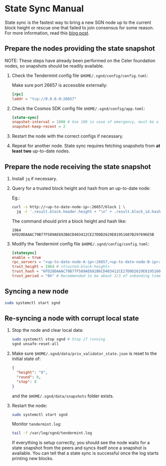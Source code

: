 # State Sync Manual

State sync is the fastest way to bring a new SGN node up to the current block height or rescue one
that failed to join consensus for some reason. For more information, read this
[blog post](https://blog.cosmos.network/cosmos-sdk-state-sync-guide-99e4cf43be2f).

## Prepare the nodes providing the state snapshot

NOTE: These steps have already been performed on the Celer foundation nodes, so snapshots should be readily available.

1. Check the Tendermint config file `$HOME/.sgnd/config/config.toml`:

    Make sure port 26657 is accessible externally:

    ```toml
    [rpc]
    laddr = "tcp://0.0.0.0:26657"
    ```

2. Check the Cosmos SDK config file `$HOME/.sgnd/config/app.toml`:

    ```toml
    [state-sync]
    snapshot-interval = 1000 # Use 100 in case of emergency, must be a multiple of 100 or pruning-keep-every if set
    snapshot-keep-recent = 2
    ```

3. Restart the node with the correct configs if necessary.

4. Repeat for another node. State sync requires fetching snapshots from **at least two** up-to-date
nodes.

## Prepare the node receiving the state snapshot

1. Install `jq` if necessary.

2. Query for a trusted block height and hash from an up-to-date node:

    Eg.:

    ```sh
    curl -s http://<up-to-date-node-ip>:26657/block | \
      jq -r '.result.block.header.height + "\n" + .result.block_id.hash'
    ```

    The command should print a block height and hash like:

    ```
    1964
    6FD28DAAAC79B77F589AE692B6CD403412CE27D0D2629E81951607B297696E5B
    ```

3. Modify the Tendermint config file `$HOME/.sgnd/config/config.toml`:

    ```toml
    [statesync]
    enable = true
    rpc_servers = "<up-to-date-node-A-ip>:26657,<up-to-date-node-B-ip>:26657"
    trust_height = 1964 # <trusted-block-height>
    trust_hash = "6FD28DAAAC79B77F589AE692B6CD403412CE27D0D2629E81951607B297696E5B" # <trusted-block-hash>
    trust_period = "6h" # Recommended to be about 2/3 of unbonding time
    ```

## Syncing a new node

```sh
sudo systemctl start sgnd
```

## Re-syncing a node with corrupt local state

1. Stop the node and clear local data:

    ```sh
    sudo systemctl stop sgnd # Stop if running
    sgnd unsafe-reset-all
    ```

2. Make sure `$HOME/.sgnd/data/priv_validator_state.json` is reset to the initial state of:

    ```json
    {
      "height": "0",
      "round": 0,
      "step": 0
    }
    ```

    and the `$HOME/.sgnd/data/snapshots` folder exists.

3. Restart the node:

    ```sh
    sudo systemctl start sgnd
    ```

    Monitor `tendermint.log`:

    ```sh
    tail -f /var/log/sgnd/tendermint.log
    ```

    If everything is setup correctly, you should see the node waits for a state snapshot from the peers
    and syncs itself once a snapshot is available. You can tell that a state sync is successful once the
    log starts printing new blocks.
